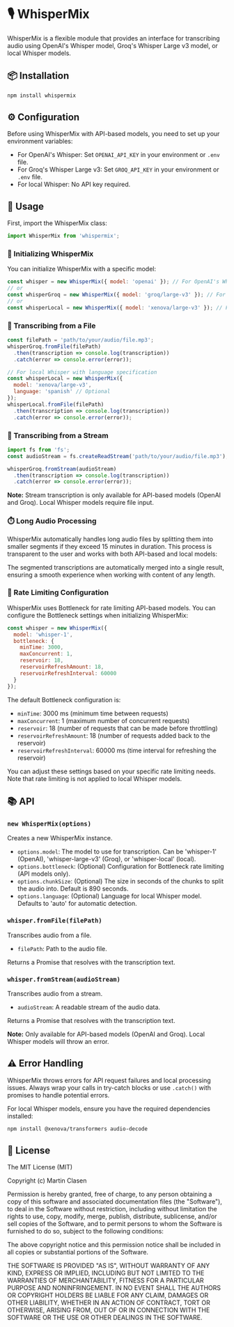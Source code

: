 # 🎙️ WhisperMix

WhisperMix is a flexible module that provides an interface for transcribing audio using OpenAI's Whisper model, Groq's Whisper Large v3 model, or local Whisper models.

## 📦 Installation

```bash
npm install whispermix
```

## ⚙️ Configuration

Before using WhisperMix with API-based models, you need to set up your environment variables:

- For OpenAI's Whisper: Set `OPENAI_API_KEY` in your environment or `.env` file.
- For Groq's Whisper Large v3: Set `GROQ_API_KEY` in your environment or `.env` file.
- For local Whisper: No API key required.

## 🚀 Usage

First, import the WhisperMix class:

```javascript
import WhisperMix from 'whispermix';
```

### 🔧 Initializing WhisperMix

You can initialize WhisperMix with a specific model:

```javascript
const whisper = new WhisperMix({ model: 'openai' }); // For OpenAI's Whisper
// or
const whisperGroq = new WhisperMix({ model: 'groq/large-v3' }); // For Groq's Whisper Large v3
// or
const whisperLocal = new WhisperMix({ model: 'xenova/large-v3' }); // For local Whisper
```

### 📄 Transcribing from a File

```javascript
const filePath = 'path/to/your/audio/file.mp3';
whisperGroq.fromFile(filePath)
  .then(transcription => console.log(transcription))
  .catch(error => console.error(error));

// For local Whisper with language specification
const whisperLocal = new WhisperMix({ 
  model: 'xenova/large-v3',
  language: 'spanish' // Optional
});
whisperLocal.fromFile(filePath)
  .then(transcription => console.log(transcription))
  .catch(error => console.error(error));
```

### 🌊 Transcribing from a Stream

```javascript
import fs from 'fs';
const audioStream = fs.createReadStream('path/to/your/audio/file.mp3');

whisperGroq.fromStream(audioStream)
  .then(transcription => console.log(transcription))
  .catch(error => console.error(error));
```

**Note:** Stream transcription is only available for API-based models (OpenAI and Groq). Local Whisper models require file input.

### ⏱️ Long Audio Processing

WhisperMix automatically handles long audio files by splitting them into smaller segments if they exceed 15 minutes in duration. This process is transparent to the user and works with both API-based and local models:

The segmented transcriptions are automatically merged into a single result, ensuring a smooth experience when working with content of any length.

### 🚦 Rate Limiting Configuration

WhisperMix uses Bottleneck for rate limiting API-based models. You can configure the Bottleneck settings when initializing WhisperMix:

```javascript
const whisper = new WhisperMix({
  model: 'whisper-1',
  bottleneck: {
    minTime: 3000,
    maxConcurrent: 1,
    reservoir: 18,
    reservoirRefreshAmount: 18,
    reservoirRefreshInterval: 60000
  }
});
```

The default Bottleneck configuration is:

- `minTime`: 3000 ms (minimum time between requests)
- `maxConcurrent`: 1 (maximum number of concurrent requests)
- `reservoir`: 18 (number of requests that can be made before throttling)
- `reservoirRefreshAmount`: 18 (number of requests added back to the reservoir)
- `reservoirRefreshInterval`: 60000 ms (time interval for refreshing the reservoir)

You can adjust these settings based on your specific rate limiting needs. Note that rate limiting is not applied to local Whisper models.

## 📚 API

### `new WhisperMix(options)`

Creates a new WhisperMix instance.

- `options.model`: The model to use for transcription. Can be 'whisper-1' (OpenAI), 'whisper-large-v3' (Groq), or 'whisper-local' (local).
- `options.bottleneck`: (Optional) Configuration for Bottleneck rate limiting (API models only).
- `options.chunkSize`: (Optional) The size in seconds of the chunks to split the audio into. Default is 890 seconds.
- `options.language`: (Optional) Language for local Whisper model. Defaults to 'auto' for automatic detection.
### `whisper.fromFile(filePath)`

Transcribes audio from a file.

- `filePath`: Path to the audio file.

Returns a Promise that resolves with the transcription text.

### `whisper.fromStream(audioStream)`

Transcribes audio from a stream.

- `audioStream`: A readable stream of the audio data.

Returns a Promise that resolves with the transcription text.

**Note:** Only available for API-based models (OpenAI and Groq). Local Whisper models will throw an error.

## ⚠️ Error Handling

WhisperMix throws errors for API request failures and local processing issues. Always wrap your calls in try-catch blocks or use `.catch()` with promises to handle potential errors.

For local Whisper models, ensure you have the required dependencies installed:
```bash
npm install @xenova/transformers audio-decode
```

## 📄 License

The MIT License (MIT)

Copyright (c) Martin Clasen

Permission is hereby granted, free of charge, to any person obtaining a copy of this software and associated documentation files (the "Software"), to deal in the Software without restriction, including without limitation the rights to use, copy, modify, merge, publish, distribute, sublicense, and/or sell copies of the Software, and to permit persons to whom the Software is furnished to do so, subject to the following conditions:

The above copyright notice and this permission notice shall be included in all copies or substantial portions of the Software.

THE SOFTWARE IS PROVIDED "AS IS", WITHOUT WARRANTY OF ANY KIND, EXPRESS OR IMPLIED, INCLUDING BUT NOT LIMITED TO THE WARRANTIES OF MERCHANTABILITY, FITNESS FOR A PARTICULAR PURPOSE AND NONINFRINGEMENT. IN NO EVENT SHALL THE AUTHORS OR COPYRIGHT HOLDERS BE LIABLE FOR ANY CLAIM, DAMAGES OR OTHER LIABILITY, WHETHER IN AN ACTION OF CONTRACT, TORT OR OTHERWISE, ARISING FROM, OUT OF OR IN CONNECTION WITH THE SOFTWARE OR THE USE OR OTHER DEALINGS IN THE SOFTWARE.
